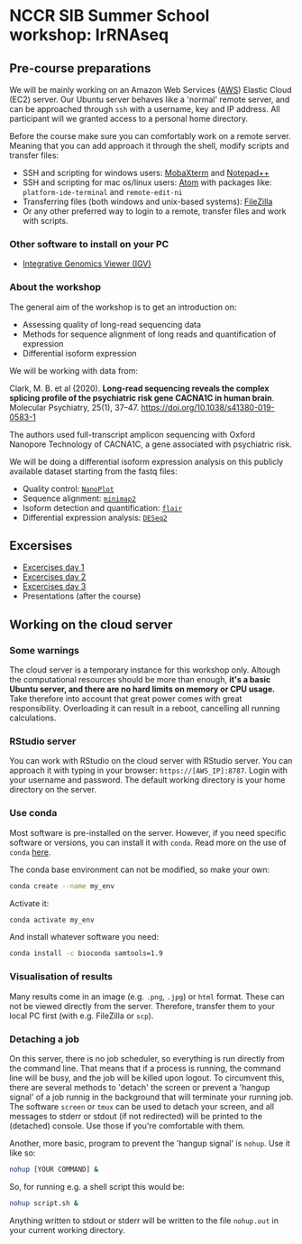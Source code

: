 # NCCR SIB Summer School workshop: lrRNAseq

## Pre-course preparations

We will be mainly working on an Amazon Web Services ([AWS](https://aws.amazon.com/]))  Elastic Cloud (EC2) server. Our Ubuntu server behaves like a 'normal' remote server, and can be approached through `ssh` with a username, key and IP address. All participant will we granted access to a personal home directory.

Before the course make sure you can comfortably work on a remote server. Meaning that you can add approach it through the shell, modify scripts and transfer files:

* SSH and scripting for windows users: [MobaXterm](https://mobaxterm.mobatek.net/ "get MobaXterm") and [Notepad++](https://notepad-plus-plus.org/downloads/)
* SSH and scripting for mac os/linux users: [Atom](https://atom.io/) with packages like: `platform-ide-terminal` and `remote-edit-ni`
* Transferring files (both windows and unix-based systems): [FileZilla](https://filezilla-project.org/)
* Or any other preferred way to login to a remote, transfer files and work with scripts.

### Other software to install on your PC

* [Integrative Genomics Viewer (IGV)](http://software.broadinstitute.org/software/igv/)

### About the workshop
The general aim of the workshop is to get an introduction on:
* Assessing quality of long-read sequencing data
* Methods for sequence alignment of long reads and quantification of expression
* Differential isoform expression

We will be working with data from:

Clark, M. B. et al (2020). **Long-read sequencing reveals the complex splicing profile of the psychiatric risk gene CACNA1C in human brain**. Molecular Psychiatry, 25(1), 37–47. https://doi.org/10.1038/s41380-019-0583-1

The authors used full-transcript amplicon sequencing with Oxford Nanopore Technology of CACNA1C, a gene associated with psychiatric risk.

We will be doing a differential isoform expression analysis on this publicly available dataset starting from the fastq files:
  * Quality control: [`NanoPlot`](https://github.com/wdecoster/NanoPlot)
  * Sequence alignment: [`minimap2`](https://github.com/lh3/minimap2)
  * Isoform detection and quantification: [`flair`](https://github.com/BrooksLabUCSC/flair)
  * Differential expression analysis: [`DESeq2`](http://bioconductor.org/packages/devel/bioc/vignettes/DESeq2/inst/doc/DESeq2.html)

## Excersises
* [Excercises day 1](https://github.com/GeertvanGeest/NCCR_SIB_lrRNAseq/blob/master/exercises_day1.md)
* [Excercises day 2](https://github.com/GeertvanGeest/NCCR_SIB_lrRNAseq/blob/master/exercises_day2.md)
* [Excercises day 3](https://github.com/GeertvanGeest/NCCR_SIB_lrRNAseq/blob/master/exercises_day3.md)
* Presentations (after the course)

## Working on the cloud server

### Some warnings

The cloud server is a temporary instance for this workshop only. Altough the computational resources should be more than enough, **it's a basic Ubuntu server, and there are no hard limits on memory or CPU usage.**
Take therefore into account that great power comes with great responsibility. Overloading it can result in a reboot, cancelling all running calculations.

### RStudio server

You can work with RStudio on the cloud server with RStudio server. You can approach it with typing in your browser: `https://[AWS_IP]:8787`. Login with your username and password. The default working directory is your home directory on the server.

### Use conda

Most software is pre-installed on the server. However, if you need specific software or versions, you can install it with `conda`. Read more on the use of `conda` [here](https://conda.io/projects/conda/en/latest/user-guide/getting-started.html).

The conda base environment can not be modified, so make your own:

```sh
conda create --name my_env
```

Activate it:

```sh
conda activate my_env
```

And install whatever software you need:

```sh
conda install -c bioconda samtools=1.9
```

### Visualisation of results

Many results come in an image (e.g. `.png`, `.jpg`) or `html` format. These can not be viewed directly from the server. Therefore, transfer them to your local PC first (with e.g. FileZilla or `scp`).

### Detaching a job

On this server, there is no job scheduler, so everything is run directly from the command line. That means that if a process is running, the command line will be busy, and the job will be killed upon logout. To circumvent this, there are several methods to 'detach' the screen or prevent a 'hangup signal' of a job runnig in the background that will terminate your running job.
The software `screen` or `tmux` can be used to detach your screen, and all messages to stderr or stdout (if not redirected) will be printed to the (detached) console. Use those if you're comfortable with them.

Another, more basic, program to prevent the 'hangup signal' is `nohup`. Use it like so:

```sh
nohup [YOUR COMMAND] &
```

So, for running e.g. a shell script this would be:

```sh
nohup script.sh &
```

Anything written to stdout or stderr will be written to the file `nohup.out` in your current working directory.
